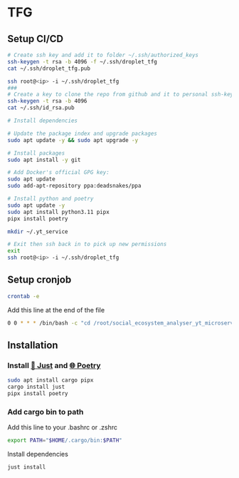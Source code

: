 # TFG

## Setup CI/CD
```bash
# Create ssh key and add it to folder ~/.ssh/authorized_keys
ssh-keygen -t rsa -b 4096 -f ~/.ssh/droplet_tfg
cat ~/.ssh/droplet_tfg.pub

ssh root@<ip> -i ~/.ssh/droplet_tfg
###
# Create a key to clone the repo from github and it to personal ssh-keys
ssh-keygen -t rsa -b 4096
cat ~/.ssh/id_rsa.pub

# Install dependencies

# Update the package index and upgrade packages
sudo apt update -y && sudo apt upgrade -y

# Install packages
sudo apt install -y git

# Add Docker's official GPG key:
sudo apt update
sudo add-apt-repository ppa:deadsnakes/ppa

# Install python and poetry
sudo apt update -y
sudo apt install python3.11 pipx
pipx install poetry

mkdir ~/.yt_service

# Exit then ssh back in to pick up new permissions
exit
ssh root@<ip> -i ~/.ssh/droplet_tfg
```

## Setup cronjob
```bash
crontab -e
```

Add this line at the end of the file
```bash
0 0 * * * /bin/bash -c "cd /root/social_ecosystem_analyser_yt_microservice && /root/.local/bin/poetry run python3 -m src.main.python.SocialEcosystemAnalyser.social_ecosystem_analyser"
```

## Installation

### Install [🤖 Just](https://github.com/casey/just) and [🌐 Poetry](https://python-poetry.org/)

```bash
sudo apt install cargo pipx
cargo install just
pipx install poetry
```

### Add cargo bin to path

Add this line to your .bashrc or .zshrc

```bash
export PATH="$HOME/.cargo/bin:$PATH"
```

Install dependencies
```bash
just install
```
